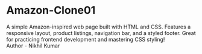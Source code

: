 # Amazon-Clone01
A simple Amazon-inspired web page built with HTML and CSS. Features a responsive layout, product listings, navigation bar, and a styled footer. Great for practicing frontend development and mastering CSS styling!
<br>
Author - Nikhil Kumar
